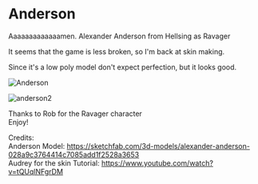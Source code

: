 # Anderson
Aaaaaaaaaaaaamen. Alexander Anderson from Hellsing as Ravager

It seems that the game is less broken, so I'm back at skin making.

Since it's a low poly model don't expect perfection, but it looks good. 

![Anderson](https://github.com/user-attachments/assets/07cc57dd-9450-4502-8b39-a90c3da4629c)

![anderson2](https://github.com/user-attachments/assets/6cc91c3e-a89b-4a52-b333-3a7f03823692)

Thanks to Rob for the Ravager character<br />
Enjoy!

Credits: <br />
Anderson Model: https://sketchfab.com/3d-models/alexander-anderson-028a9c3764414c7085add1f2528a3653 <br />
Audrey for the skin Tutorial: https://www.youtube.com/watch?v=tQUqlNFgrDM <br />
